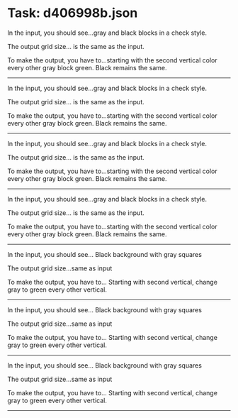 # Task: d406998b.json

In the input, you should see...gray and black blocks in a check style.

The output grid size... is the same as the input.

To make the output, you have to...starting with the second vertical color every other gray block green. Black remains the same.

---

In the input, you should see...gray and black blocks in a check style.

The output grid size... is the same as the input.

To make the output, you have to...starting with the second vertical color every other gray block green. Black remains the same.

---

In the input, you should see...gray and black blocks in a check style.

The output grid size... is the same as the input.

To make the output, you have to...starting with the second vertical color every other gray block green. Black remains the same.

---

In the input, you should see...gray and black blocks in a check style.

The output grid size... is the same as the input.

To make the output, you have to...starting with the second vertical color every other gray block green. Black remains the same.

---

In the input, you should see... Black background with gray squares

The output grid size...same as input

To make the output, you have to... Starting with second vertical, change gray to green every other vertical.

---

In the input, you should see... Black background with gray squares

The output grid size...same as input

To make the output, you have to... Starting with second vertical, change gray to green every other vertical.

---

In the input, you should see... Black background with gray squares

The output grid size...same as input

To make the output, you have to... Starting with second vertical, change gray to green every other vertical.

---

